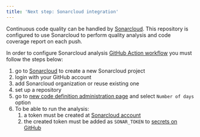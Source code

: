 ```yaml
---
title: 'Next step: Sonarcloud integration'
---
```


Continuous code quality can be handled by [Sonarcloud](https://sonarcloud.io/). This repository is configured to use Sonarcloud to perform quality analysis and code coverage report on each push.

In order to configure Sonarcloud analysis [GitHub Action workflow](https://github.com/abel/mypkg18/blob/main/.github/workflows/sonarcloud.yml) you must follow the steps below:

1. go to [Sonarcloud](https://sonarcloud.io/projects/create) to create a new Sonarcloud project
1. login with your GitHub account
1. add Sonarcloud organization or reuse existing one
1. set up a repository
1. go to [new code definition administration page](https://sonarcloud.io/project/new_code?id=abel_mypkg18) and select `Number of days` option
1. To be able to run the analysis:
   1. a token must be created at [Sonarcloud account](https://sonarcloud.io/account/security/)
   1. the created token must be added as `SONAR_TOKEN` to [secrets on GitHub](https://github.com/abel/mypkg18/settings/secrets/actions)
